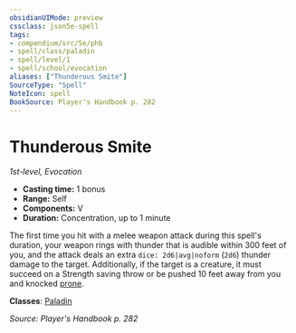 ```yaml
---
obsidianUIMode: preview
cssclass: json5e-spell
tags:
- compendium/src/5e/phb
- spell/class/paladin
- spell/level/1
- spell/school/evocation
aliases: ["Thunderous Smite"]
SourceType: "Spell"
NoteIcon: spell
BookSource: Player's Handbook p. 282
---
```

# Thunderous Smite
*1st-level, Evocation*  

- **Casting time:** 1 bonus
- **Range:** Self
- **Components:** V
- **Duration:** Concentration, up to 1 minute

The first time you hit with a melee weapon attack during this spell's duration, your weapon rings with thunder that is audible within 300 feet of you, and the attack deals an extra `dice: 2d6|avg|noform` (`2d6`) thunder damage to the target. Additionally, if the target is a creature, it must succeed on a Strength saving throw or be pushed 10 feet away from you and knocked [prone](/3-Mechanics/CLI/rules/conditions.md#prone).

**Classes**: [Paladin](/3-Mechanics/CLI/classes/paladin.md)

*Source: Player's Handbook p. 282*